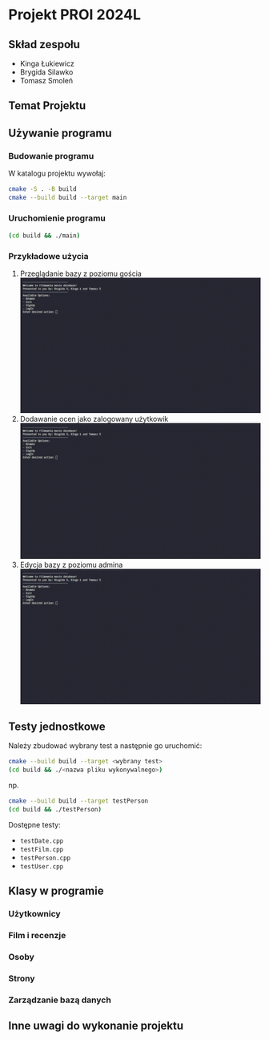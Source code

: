 # Projekt PROI 2024L

## Skład zespołu

- Kinga Łukiewicz
- Brygida Silawko
- Tomasz Smoleń

## Temat Projektu

## Używanie programu

### Budowanie programu
W katalogu projektu wywołaj:
```bash
cmake -S . -B build
cmake --build build --target main
```
### Uruchomienie programu

```bash
(cd build && ./main)
```

### Przykładowe użycia

1. Przeglądanie bazy z poziomu gościa
![example 1 gif](./docs/example1.gif)
2. Dodawanie ocen jako zalogowany użytkowik
![example 2 gif](./docs/example2.gif)
3. Edycja bazy z poziomu admina
![example 3 gif](./docs/example3.gif)

## Testy jednostkowe

Należy zbudować wybrany test a następnie go uruchomić:
```bash
cmake --build build --target <wybrany test>
(cd build && ./<nazwa pliku wykonywalnego>)
```
np.
```bash
cmake --build build --target testPerson
(cd build && ./testPerson)
```
Dostępne testy:
- `testDate.cpp`
- `testFilm.cpp`
- `testPerson.cpp`
- `testUser.cpp`

## Klasy w programie

### Użytkownicy

### Film i recenzje

### Osoby

### Strony

### Zarządzanie bazą danych

## Inne uwagi do wykonanie projektu